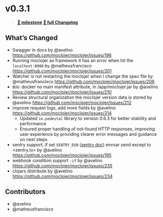 # v0.3.1

> **[🎯 milestone](https://github.com/moclojer/moclojer/milestone/4?closed=1)**
> **[🔖 full Changelog](https://github.com/moclojer/moclojer/commits/v0.3.1)**

## What’s Changed

* Swagger in docs by @avelino <https://github.com/moclojer/moclojer/issues/196>
* Running moclojer as framework it has an error when hit the `localhost:8000`  by @matheusfrancisco <https://github.com/moclojer/moclojer/issues/201>
* Watcher is not restarting the moclojer when I change the spec file by @matheusfrancisco <https://github.com/moclojer/moclojer/issues/208>
* `BUG`: docker no main manifest attribute, in /app/moclojer.jar by @avelino <https://github.com/moclojer/moclojer/issues/210>
* Review structural organization the moclojer version data is stored by @avelino <https://github.com/moclojer/moclojer/issues/212>
* improve request logs, add more fields by @avelino <https://github.com/moclojer/moclojer/issues/214>
  * Updated `io.pedestal` library to version 0.6.3 for better stability and performance
  * Ensured proper handling of not-found HTTP responses, improving user experience by providing clearer error messages and guidance on next steps
* sentry support, if set `SENTRY_DSN` ([sentry doc](https://docs.sentry.io/platforms/node/guides/azure-functions/configuration/options/#dsn)) envvar send except to <sentry.io> by @avelino <https://github.com/moclojer/moclojer/issues/195>
* webhook condition support `:if` by @avelino <https://github.com/moclojer/moclojer/issues/235>
* clojars distribute by @avelino <https://github.com/moclojer/moclojer/issues/234>

## Contributors

* @avelino
* @matheusfrancisco
